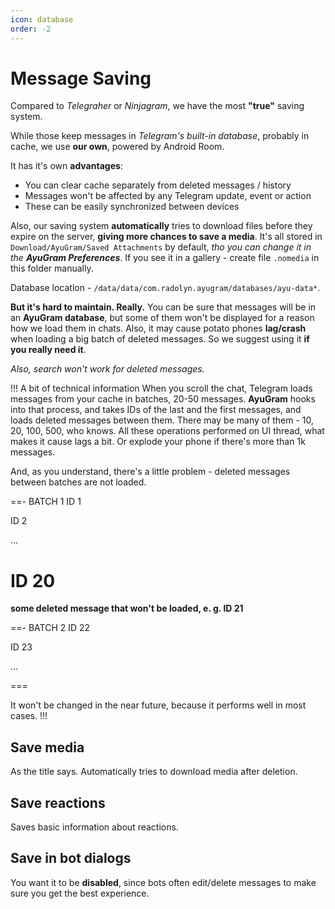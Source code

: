 ```yaml
---
icon: database
order: -2
---
```


# Message Saving

Compared to *Telegraher* or *Ninjagram*, we have the most **"true"** saving system.

While those keep messages in *Telegram's built-in database*, probably in cache, we use **our own**, powered by Android Room.

It has it's own **advantages**:
- You can clear cache separately from deleted messages / history
- Messages won't be affected by any Telegram update, event or action
- These can be easily synchronized between devices

Also, our saving system **automatically** tries to download files before they expire on the server, **giving more chances to save a media**. It's all stored in `Download/AyuGram/Saved Attachments` by default, *tho you can change it in the **AyuGram Preferences***. If you see it in a gallery - create file `.nomedia` in this folder manually.

Database location - `/data/data/com.radolyn.ayugram/databases/ayu-data*`.

**But it's hard to maintain. Really.** You can be sure that messages will be in an **AyuGram database**, but some of them won't be displayed for a reason how we load them in chats. Also, it may cause potato phones **lag/crash** when loading a big batch of deleted messages. So we suggest using it **if you really need it**.

*Also, search won't work for deleted messages.*

!!! A bit of technical information
When you scroll the chat, Telegram loads messages from your cache in batches, 20-50 messages. **AyuGram** hooks into that process, and takes IDs of the last and the first messages, and loads deleted messages between them. There may be many of them - 10, 20, 100, 500, who knows. All these operations performed on UI thread, what makes it cause lags a bit. Or explode your phone if there's more than 1k messages.

And, as you understand, there's a little problem - deleted messages between batches are not loaded.

==- BATCH 1
ID 1

ID 2

...

ID 20
===

**some deleted message that won't be loaded, e. g. ID 21**

==- BATCH 2
ID 22

ID 23

...

===

It won't be changed in the near future, because it performs well in most cases.
!!!

## Save media

As the title says. Automatically tries to download media after deletion.

## Save reactions

Saves basic information about reactions.

## Save in bot dialogs

You want it to be **disabled**, since bots often edit/delete messages to make sure you get the best experience.
